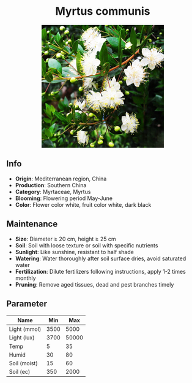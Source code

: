 <h1 align='center'>Myrtus communis</h1>
<p align="center">
    <img 
        align='center'
        width='320'
        src="../images/myrtus communis.png" 
        alt='Myrtus communis' />
</p>

## Info

 - **Origin**: Mediterranean region, China
 - **Production**: Southern China
 - **Category**: Myrtaceae, Myrtus
 - **Blooming**: Flowering period May-June
 - **Color**: Flower color white, fruit color white, dark black

## Maintenance

 - **Size**: Diameter ≥ 20 cm, height ≥ 25 cm
 - **Soil**: Soil with loose texture or soil with specific nutrients
 - **Sunlight**: Like sunshine, resistant to half shade
 - **Watering**: Water thoroughly after soil surface dries, avoid saturated water
 - **Fertilization**: Dilute fertilizers following instructions, apply 1-2 times monthly
 - **Pruning**: Remove aged tissues, dead and pest branches timely

## Parameter

| Name         | Min  | Max   |
|--------------|------|-------|
| Light (mmol) | 3500 | 5000  |
| Light (lux)  | 3700 | 50000 |
| Temp         | 5    | 35    |
| Humid        | 30   | 80    |
| Soil (moist) | 15   | 60    |
| Soil (ec)    | 350  | 2000  |
